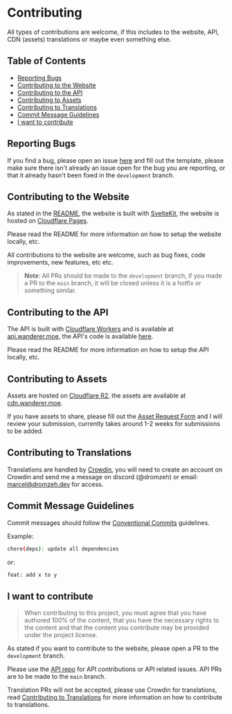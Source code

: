 # Contributing

All types of contributions are welcome, if this includes to the website, API, CDN (assets) translations or maybe even something else.

## Table of Contents

- [Reporting Bugs](#reporting-bugs)
- [Contributing to the Website](#contributing-to-the-website)
- [Contributing to the API](#contributing-to-the-api)
- [Contributing to Assets](#contributing-to-assets)
- [Contributing to Translations](#contributing-to-translations)
- [Commit Message Guidelines](#commit-message-guidelines)
- [I want to contribute](#i-want-to-contribute)

## Reporting Bugs

If you find a bug, please open an issue [here](https://github.com/dromzeh/wanderer.moe/issues/new/choose) and fill out the template, please make sure there isn't already an issue open for the bug you are reporting, or that it already hasn't been fixed in the `development` branch.

## Contributing to the Website

As stated in the [README](README.md), the website is built with [SvelteKit](https://kit.svelte.dev/), the website is hosted on [Cloudflare Pages](https://pages.cloudflare.com/).

Please read the README for more information on how to setup the website locally, etc.

All contributions to the website are welcome, such as bug fixes, code improvements, new features, etc etc.

> **Note**: All PRs should be made to the `development` branch, if you made a PR to the `main` branch, it will be closed unless it is a hotfix or something similar.

## Contributing to the API

The API is built with [Cloudflare Workers](https://workers.cloudflare.com/) and is available at [api.wanderer.moe](https://api.wanderer.moe/), the API's code is available [here](https://git.wanderer.moe/api).

Please read the README for more information on how to setup the API locally, etc.

## Contributing to Assets

Assets are hosted on [Cloudflare R2](https://www.cloudflare.com/products/r2/), the assets are available at [cdn.wanderer.moe](https://cdn.wanderer.moe/).

If you have assets to share, please fill out the [Asset Request Form](https://wanderer.moe/asset-request-form) and I will review your submission, currently takes around 1-2 weeks for submissions to be added.

## Contributing to Translations

Translations are handled by [Crowdin](https://crowdin.com/), you will need to create an account on Crowdin and send me a message on discord (@dromzeh) or email: [marcel@dromzeh.dev](marcel@dromzeh.dev) for access.

## Commit Message Guidelines

Commit messages should follow the [Conventional Commits](https://www.conventionalcommits.org/en/v1.0.0/) guidelines.

Example:

``` sh
chore(deps): update all dependencies
```

or:

```sh
feat: add x to y
```

## I want to contribute

> When contributing to this project, you must agree that you have authored 100% of the content, that you have the necessary rights to the content and that the content you contribute may be provided under the project license.

As stated if you want to contribute to the website, please open a PR to the `development` branch.

Please use the [API repo](https://git.wanderer.moe/api) for API contributions or API related issues. API PRs are to be made to the `main` branch.

Translation PRs will not be accepted, please use Crowdin for translations, read [Contributing to Translations](#contributing-to-translations) for more information on how to contribute to translations.
